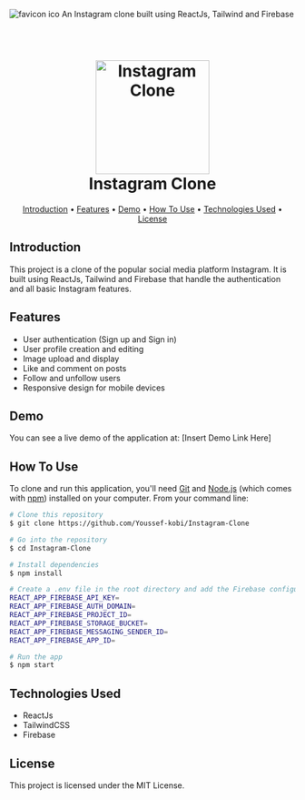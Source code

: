 ![favicon ico](https://user-images.githubusercontent.com/52678976/188252738-bfd70786-b201-4fc3-8ad1-64bde8906403.png) An Instagram clone built using ReactJs, Tailwind and Firebase
<h1 align="center">
  <br>
  <img src="https://i.imgur.com/MdSfHeS.png" alt="Instagram Clone" width="200">
  <br>
  Instagram Clone
  <br>
</h1>

<p align="center">
  <a href="#introduction">Introduction</a> •
  <a href="#features">Features</a> •
  <a href="#demo">Demo</a> •
  <a href="#how-to-use">How To Use</a> •
  <a href="#technologies-used">Technologies Used</a> •
  <a href="#license">License</a>
</p>

<!-- ![screenshot](https://i.imgur.com/wG3AuqL.png) -->

## Introduction

This project is a clone of the popular social media platform Instagram. It is built using ReactJs, Tailwind and Firebase that handle the authentication and all basic Instagram features.

## Features

- User authentication (Sign up and Sign in)
- User profile creation and editing
- Image upload and display
- Like and comment on posts
- Follow and unfollow users
- Responsive design for mobile devices

## Demo

You can see a live demo of the application at: [Insert Demo Link Here]

## How To Use

To clone and run this application, you'll need [Git](https://git-scm.com) and [Node.js](https://nodejs.org/en/download/) (which comes with [npm](http://npmjs.com)) installed on your computer. From your command line:

```bash
# Clone this repository
$ git clone https://github.com/Youssef-kobi/Instagram-Clone

# Go into the repository
$ cd Instagram-Clone

# Install dependencies
$ npm install

# Create a .env file in the root directory and add the Firebase configuration variables in the following format:
REACT_APP_FIREBASE_API_KEY=
REACT_APP_FIREBASE_AUTH_DOMAIN=
REACT_APP_FIREBASE_PROJECT_ID=
REACT_APP_FIREBASE_STORAGE_BUCKET=
REACT_APP_FIREBASE_MESSAGING_SENDER_ID=
REACT_APP_FIREBASE_APP_ID=

# Run the app
$ npm start
```

## Technologies Used
- ReactJs
- TailwindCSS
- Firebase
## License
This project is licensed under the MIT License.
